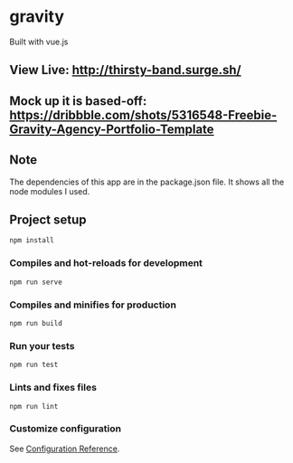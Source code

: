 # gravity

Built with vue.js

## View Live: http://thirsty-band.surge.sh/

## Mock up it is based-off: https://dribbble.com/shots/5316548-Freebie-Gravity-Agency-Portfolio-Template

## Note
The dependencies of this app are in the package.json file. It shows all the node modules I used.

## Project setup
```
npm install
```

### Compiles and hot-reloads for development
```
npm run serve
```

### Compiles and minifies for production
```
npm run build
```

### Run your tests
```
npm run test
```

### Lints and fixes files
```
npm run lint
```

### Customize configuration
See [Configuration Reference](https://cli.vuejs.org/config/).
